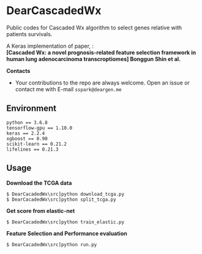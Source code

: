 # DearCascadedWx
Public codes for Cascaded Wx algorithm to select genes relative with patients survivals.

A Keras implementation of paper, :   
**[Cascaded Wx: a novel prognosis-related feature selection framework in human lung adenocarcinoma transcroptiomes] Bonggun Shin et al.**

 
**Contacts**
- Your contributions to the repo are always welcome. 
Open an issue or contact me with E-mail `sspark@deargen.me`

## Environment
```
python == 3.6.8
tensorflow-gpu == 1.10.0
keras == 2.2.4
xgboost == 0.90
scikit-learn == 0.21.2
lifelines == 0.21.3
```


## Usage

**Download the TCGA data**

```
$ DearCacadedWx\src]python download_tcga.py
$ DearCacadedWx\src]python split_tcga.py
```
**Get score from elastic-net**

```
$ DearCacadedWx\src]python train_elastic.py
```

**Feature Selection and Performance evaluation**

```
$ DearCacadedWx\src]python run.py
```
